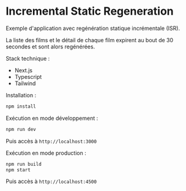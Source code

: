 # Incremental Static Regeneration

Exemple d'application avec regénération statique incrémentale (ISR).

La liste des films et le détail de chaque film expirent au bout de 30 secondes et sont alors regénérées.

Stack technique :

- Next.js
- Typescript
- Tailwind

Installation :

```bash
npm install
```

Exécution en mode développement :

```bash
npm run dev
```

Puis accès à `http://localhost:3000`

Exécution en mode production :

```bash
npm run build
npm start
```

Puis accès à `http://localhost:4500`
